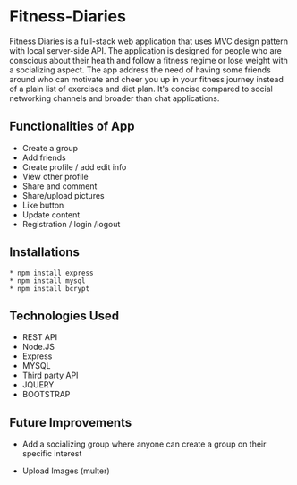 # Fitness-Diaries
Fitness Diaries is a full-stack web application that uses MVC design pattern with local server-side API. The application is designed for people who are conscious about their health and follow a fitness regime or lose weight with a socializing aspect. The app address the need of having some friends around who can motivate and cheer you up in your fitness journey instead of a plain list of exercises and diet plan. It's concise compared to social networking channels and broader than chat applications. 

## Functionalities of App
* Create a group
* Add friends
* Create profile / add edit info
* View other profile
* Share and comment
* Share/upload pictures
* Like button
* Update content
* Registration / login /logout

## Installations
```
* npm install express
* npm install mysql
* npm install bcrypt
```
## Technologies Used
* REST API 
* Node.JS
* Express
* MYSQL
* Third party API
* JQUERY
* BOOTSTRAP


## Future Improvements
* Add a socializing group where anyone can create a group on their specific interest

* Upload Images (multer)
